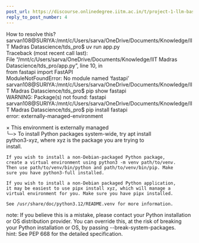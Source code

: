 ```yaml
---
post_url: https://discourse.onlinedegree.iitm.ac.in/t/project-1-llm-based-automation-agent-discussion-thread-tds-jan-2025/164277/369
reply_to_post_number: 4
---
```

How to resolve this?  
sarvan108@SURIYA:/mnt/c/Users/sarva/OneDrive/Documents/Knowledge/IIT Madras Datascience/tds\_pro$ uv run app.py  
Traceback (most recent call last):  
File “/mnt/c/Users/sarva/OneDrive/Documents/Knowledge/IIT Madras Datascience/tds\_pro/app.py”, line 10, in   
from fastapi import FastAPI  
ModuleNotFoundError: No module named ‘fastapi’  
sarvan108@SURIYA:/mnt/c/Users/sarva/OneDrive/Documents/Knowledge/IIT Madras Datascience/tds\_pro$ pip show fastapi  
WARNING: Package(s) not found: fastapi  
sarvan108@SURIYA:/mnt/c/Users/sarva/OneDrive/Documents/Knowledge/IIT Madras Datascience/tds\_pro$ pip install fastapi  
error: externally-managed-environment

× This environment is externally managed  
╰─> To install Python packages system-wide, try apt install  
python3-xyz, where xyz is the package you are trying to  
install.

```
If you wish to install a non-Debian-packaged Python package,
create a virtual environment using python3 -m venv path/to/venv.
Then use path/to/venv/bin/python and path/to/venv/bin/pip. Make
sure you have python3-full installed.

If you wish to install a non-Debian packaged Python application,
it may be easiest to use pipx install xyz, which will manage a
virtual environment for you. Make sure you have pipx installed.

See /usr/share/doc/python3.12/README.venv for more information.

```

note: If you believe this is a mistake, please contact your Python installation or OS distribution provider. You can override this, at the risk of breaking your Python installation or OS, by passing --break-system-packages.  
hint: See PEP 668 for the detailed specification.